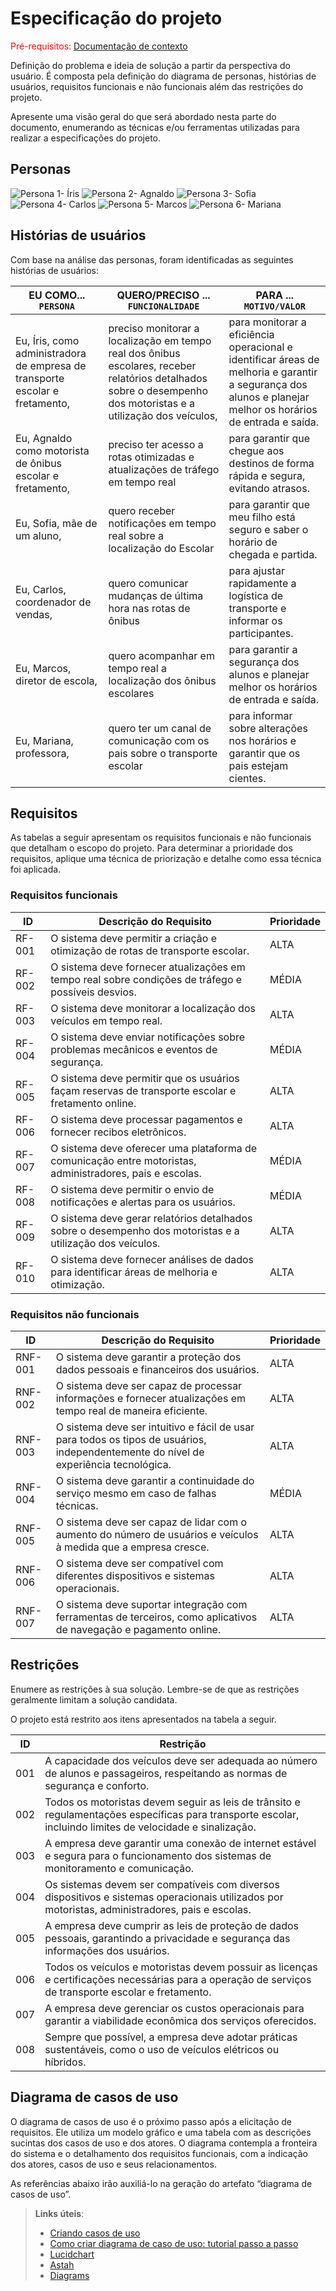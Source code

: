 # Especificação do projeto

<span style="color:red">Pré-requisitos: <a href="01-Contexto.md"> Documentação de contexto</a></span>

Definição do problema e ideia de solução a partir da perspectiva do usuário. É composta pela definição do  diagrama de personas, histórias de usuários, requisitos funcionais e não funcionais além das restrições do projeto.

Apresente uma visão geral do que será abordado nesta parte do documento, enumerando as técnicas e/ou ferramentas utilizadas para realizar a especificações do projeto.

## Personas


![Persona 1- Íris](https://github.com/user-attachments/assets/b7f02e01-fd8f-4c51-8f7b-18506cacd1ca)
![Persona 2- Agnaldo](https://github.com/user-attachments/assets/b43e2ff6-805b-4be7-b374-8c2f333ca790)
![Persona 3- Sofia](https://github.com/user-attachments/assets/cb9ef455-8d34-4300-ab30-90075f4baf5a)
![Persona 4- Carlos](https://github.com/user-attachments/assets/2e12b63b-a33f-45a9-903d-c22f590fd1a0)
![Persona 5- Marcos](https://github.com/user-attachments/assets/e8636684-e7a5-4d5f-a4da-5bfa33f8c121)
![Persona 6- Mariana](https://github.com/user-attachments/assets/fe5abbde-b52c-4236-9757-511051fe8e46)


## Histórias de usuários

Com base na análise das personas, foram identificadas as seguintes histórias de usuários:

|EU COMO... `PERSONA`| QUERO/PRECISO ... `FUNCIONALIDADE` |PARA ... `MOTIVO/VALOR`                 |
|--------------------|------------------------------------|----------------------------------------|
|Eu, Íris, como administradora de empresa de transporte escolar e fretamento,|preciso monitorar a localização em tempo real dos ônibus escolares, receber relatórios detalhados sobre o desempenho dos motoristas e a utilização dos veículos,|para monitorar a eficiência operacional e identificar áreas de melhoria e garantir a segurança dos alunos e planejar melhor os horários de entrada e saída.|
|Eu, Agnaldo como motorista de ônibus escolar e fretamento,|preciso ter acesso a rotas otimizadas e atualizações de tráfego em tempo real|para garantir que chegue aos destinos de forma rápida e segura, evitando atrasos.|
|Eu, Sofia, mãe de um aluno, | quero receber notificações em tempo real sobre a localização do Escolar| para garantir que meu filho está seguro e saber o horário de chegada e partida.|
|Eu, Carlos, coordenador de vendas, |quero comunicar mudanças de última hora nas rotas de ônibus | para ajustar rapidamente a logística de transporte e informar os participantes.  |
|Eu, Marcos, diretor de escola,|quero acompanhar em tempo real a localização dos ônibus escolares|para garantir a segurança dos alunos e planejar melhor os horários de entrada e saída.|
|Eu, Mariana, professora,|quero ter um canal de comunicação com os pais sobre o transporte escolar| para informar sobre alterações nos horários e garantir que os pais estejam cientes.



## Requisitos

As tabelas a seguir apresentam os requisitos funcionais e não funcionais que detalham o escopo do projeto. Para determinar a prioridade dos requisitos, aplique uma técnica de priorização e detalhe como essa técnica foi aplicada.

### Requisitos funcionais

|ID    | Descrição do Requisito  | Prioridade |
|------|-----------------------------------------|----|
|RF-001| O sistema deve permitir a criação e otimização de rotas de transporte escolar. | ALTA | 
|RF-002| O sistema deve fornecer atualizações em tempo real sobre condições de tráfego e possíveis desvios.  | MÉDIA |
|RF-003| O sistema deve monitorar a localização dos veículos em tempo real.| ALTA |
|RF-004| O sistema deve enviar notificações sobre problemas mecânicos e eventos de segurança.| MÉDIA |
|RF-005| O sistema deve permitir que os usuários façam reservas de transporte escolar e fretamento online.| ALTA |
|RF-006| O sistema deve processar pagamentos e fornecer recibos eletrônicos.| ALTA |
|RF-007| O sistema deve oferecer uma plataforma de comunicação entre motoristas, administradores, pais e escolas.| MÉDIA |
|RF-008| O sistema deve permitir o envio de notificações e alertas para os usuários.| MÉDIA |
|RF-009| O sistema deve gerar relatórios detalhados sobre o desempenho dos motoristas e a utilização dos veículos.| ALTA |
|RF-010| O sistema deve fornecer análises de dados para identificar áreas de melhoria e otimização.| ALTA |

### Requisitos não funcionais

|ID     | Descrição do Requisito  |Prioridade |
|-------|-------------------------|----|
|RNF-001| O sistema deve garantir a proteção dos dados pessoais e financeiros dos usuários. | ALTA | 
|RNF-002| O sistema deve ser capaz de processar informações e fornecer atualizações em tempo real de maneira eficiente.|  ALTA |
|RNF-003| O sistema deve ser intuitivo e fácil de usar para todos os tipos de usuários, independentemente do nível de experiência tecnológica.|ALTA |
|RNF-004| O sistema deve garantir a continuidade do serviço mesmo em caso de falhas técnicas.| MÉDIA |
|RNF-005| O sistema deve ser capaz de lidar com o aumento do número de usuários e veículos à medida que a empresa cresce.| ALTA |
|RNF-006| O sistema deve ser compatível com diferentes dispositivos e sistemas operacionais.| ALTA |
|RNF-007| O sistema deve suportar integração com ferramentas de terceiros, como aplicativos de navegação e pagamento online.| ALTA |



## Restrições

Enumere as restrições à sua solução. Lembre-se de que as restrições geralmente limitam a solução candidata.

O projeto está restrito aos itens apresentados na tabela a seguir.

|ID| Restrição                                             |
|--|-------------------------------------------------------|
|001| A capacidade dos veículos deve ser adequada ao número de alunos e passageiros, respeitando as normas de segurança e conforto. |
|002| Todos os motoristas devem seguir as leis de trânsito e regulamentações específicas para transporte escolar, incluindo limites de velocidade e sinalização.|
|003| A empresa deve garantir uma conexão de internet estável e segura para o funcionamento dos sistemas de monitoramento e comunicação.|
|004| Os sistemas devem ser compatíveis com diversos dispositivos e sistemas operacionais utilizados por motoristas, administradores, pais e escolas.|
|005| A empresa deve cumprir as leis de proteção de dados pessoais, garantindo a privacidade e segurança das informações dos usuários.|
|006| Todos os veículos e motoristas devem possuir as licenças e certificações necessárias para a operação de serviços de transporte escolar e fretamento.|
|007| A empresa deve gerenciar os custos operacionais para garantir a viabilidade econômica dos serviços oferecidos.|
|008| Sempre que possível, a empresa deve adotar práticas sustentáveis, como o uso de veículos elétricos ou híbridos.|

## Diagrama de casos de uso

O diagrama de casos de uso é o próximo passo após a elicitação de requisitos. Ele utiliza um modelo gráfico e uma tabela com as descrições sucintas dos casos de uso e dos atores. O diagrama contempla a fronteira do sistema e o detalhamento dos requisitos funcionais, com a indicação dos atores, casos de uso e seus relacionamentos.

As referências abaixo irão auxiliá-lo na geração do artefato “diagrama de casos de uso”.

> **Links úteis**:
> - [Criando casos de uso](https://www.ibm.com/docs/pt-br/engineering-lifecycle-management-suite/design-rhapsody/10.0?topic=cases-creating-use)
> - [Como criar diagrama de caso de uso: tutorial passo a passo](https://gitmind.com/pt/fazer-diagrama-de-caso-uso.html/)
> - [Lucidchart](https://www.lucidchart.com/)
> - [Astah](https://astah.net/)
> - [Diagrams](https://app.diagrams.net/)
